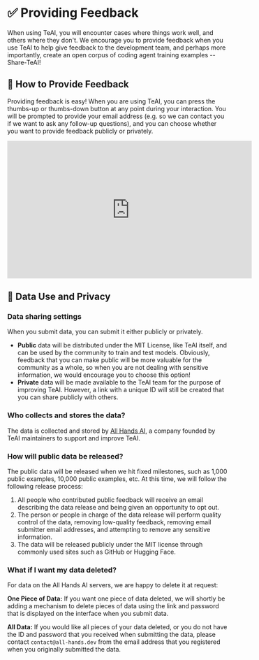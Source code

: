 # ✅ Providing Feedback

When using TeAI, you will encounter cases where things work well, and others where they don't. We encourage you to
provide feedback when you use TeAI to help give feedback to the development team, and perhaps more importantly,
create an open corpus of coding agent training examples -- Share-TeAI!

## 📝 How to Provide Feedback

Providing feedback is easy! When you are using TeAI, you can press the thumbs-up or thumbs-down button at any point
during your interaction. You will be prompted to provide your email address
(e.g. so we can contact you if we want to ask any follow-up questions), and you can choose whether you want to provide feedback publicly or privately.

<iframe width="560" height="315" src="https://www.youtube.com/embed/5rFx-StMVV0?si=svo7xzp6LhGK_GXr" title="YouTube video player" frameborder="0" allow="accelerometer; autoplay; clipboard-write; encrypted-media; gyroscope; picture-in-picture; web-share" referrerpolicy="strict-origin-when-cross-origin" allowfullscreen></iframe>

## 📜 Data Use and Privacy

### Data sharing settings

When you submit data, you can submit it either publicly or privately.

- **Public** data will be distributed under the MIT License, like TeAI itself, and can be used by the community to
train and test models. Obviously, feedback that you can make public will be more valuable for the community as a whole,
so when you are not dealing with sensitive information, we would encourage you to choose this option!
- **Private** data will be made available to the TeAI team for the purpose of improving TeAI.
However, a link with a unique ID will still be created that you can share publicly with others.

### Who collects and stores the data?

The data is collected and stored by [All Hands AI](https://all-hands.dev), a company founded by TeAI maintainers to support and improve TeAI.

### How will public data be released?

The public data will be released when we hit fixed milestones, such as 1,000 public examples, 10,000 public examples, etc.
At this time, we will follow the following release process:

1. All people who contributed public feedback will receive an email describing the data release and being given an opportunity to opt out.
2. The person or people in charge of the data release will perform quality control of the data, removing low-quality feedback,
removing email submitter email addresses, and attempting to remove any sensitive information.
3. The data will be released publicly under the MIT license through commonly used sites such as GitHub or Hugging Face.

### What if I want my data deleted?

For data on the All Hands AI servers, we are happy to delete it at request:

**One Piece of Data:** If you want one piece of data deleted, we will shortly be adding a mechanism to delete pieces of
data using the link and password that is displayed on the interface when you submit data.

**All Data:** If you would like all pieces of your data deleted, or you do not have the ID and password that you
received when submitting the data, please contact `contact@all-hands.dev` from the email address that you registered
when you originally submitted the data.
